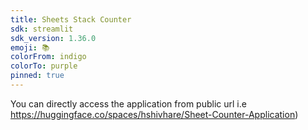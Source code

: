 ```yaml
---
title: Sheets Stack Counter
sdk: streamlit
sdk_version: 1.36.0
emoji: 📚
colorFrom: indigo
colorTo: purple
pinned: true
---
```



You can directly access the application from public url i.e https://huggingface.co/spaces/hshivhare/Sheet-Counter-Application)
